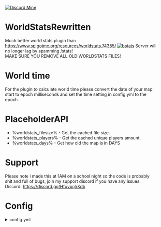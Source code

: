[![Discord Mine](https://img.shields.io/discord/807380182729228298?label=chat&logo=discord&logoColor=white)](https://discord.gg/JtKJF3Jgwm)
# WorldStatsRewritten
Much better world stats plugin than https://www.spigotmc.org/resources/worldstats.74355/
[![bstats](https://bstats.org/signatures/bukkit/WorldStatsRewritten.svg)](https://bstats.org/plugin/bukkit/WorldStatsRewritten/10319)
Server will no longer lag by spamming /stats!
<br>MAKE SURE YOU REMOVE ALL OLD WORLDSTATS FILES!
# World time
For the plugin to calculate world time please convert the date of your map start to epoch milliseconds and set the time setting in config.yml to the epoch.
# PlaceholderAPI
* %worldstats_filesize% - Get the cached file size.
* %worldstats_players% - Get the cached unique players amount.
* %worldstats_days% - Get how old the map is in DAYS
# Support
Please note I made this at 1AM on a school night so the code is probably shit and full of bugs, join my support discord if you have any issues.
<br>
Discord: https://discord.gg/HfuyuqhXdb
# Config
<details>
  <summary>config.yml</summary>

```yml
message:
  - '&7-----------------------------------------------------'
  - '&6%totalPlayers% &3player(s) have spawned at least once in the world. '
  - '&3The World is &6%years% years, %months% months and %days% days old &3and has a file
    size of &6%fileSize% GB'
  - '&7-----------------------------------------------------'
filesizeupdate_in_ticks: 72000
world: "./world/region"
world_nether: "./world_nether/DIM-1/region"
world_the_end: "./world_the_end/DIM1/region"
```
</details>